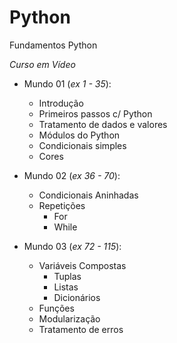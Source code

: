 # Python
 Fundamentos Python
 
 *Curso em Vídeo*
* Mundo 01 (_ex 1 - 35_):
   * Introdução
   * Primeiros passos c/ Python
   * Tratamento de dados e valores
   * Módulos do Python
   * Condicionais simples
   * Cores

* Mundo 02 (_ex 36 - 70_):
   * Condicionais Aninhadas
   * Repetições
      * For
      * While
   
* Mundo 03 (_ex 72 - 115_):
   * Variáveis Compostas
      * Tuplas
      * Listas
      * Dicionários 
   * Funções
   * Modularização
   * Tratamento de erros
